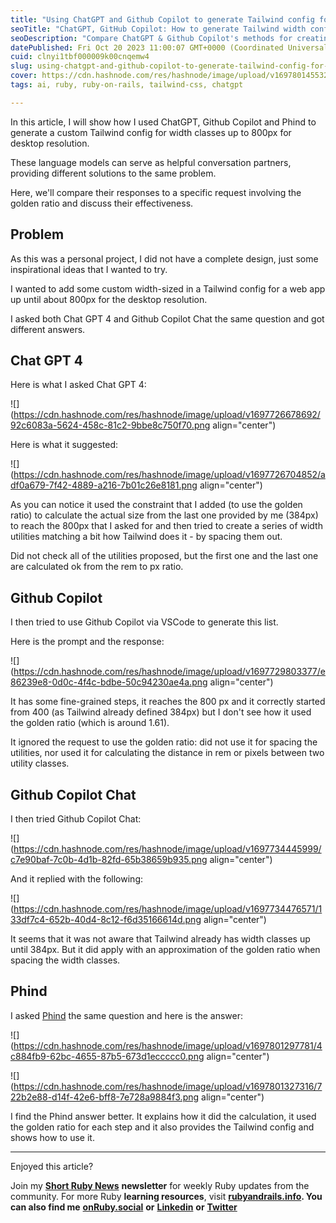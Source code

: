 ```yaml
---
title: "Using ChatGPT and Github Copilot to generate Tailwind config for width classes"
seoTitle: "ChatGPT, GitHub Copilot: How to generate Tailwind width configuration"
seoDescription: "Compare ChatGPT & Github Copilot's methods for creating custom Tailwind width classes with golden ratio; evaluate effectiveness and accuracy"
datePublished: Fri Oct 20 2023 11:00:07 GMT+0000 (Coordinated Universal Time)
cuid: clnyi1tbf000009k00cnqemw4
slug: using-chatgpt-and-github-copilot-to-generate-tailwind-config-for-width-classes
cover: https://cdn.hashnode.com/res/hashnode/image/upload/v1697801455326/e065a4e3-a08d-4097-9299-8f4b89de16e5.png
tags: ai, ruby, ruby-on-rails, tailwind-css, chatgpt

---
```


In this article, I will show how I used ChatGPT, Github Copilot and Phind to generate a custom Tailwind config for width classes up to 800px for desktop resolution.

These language models can serve as helpful conversation partners, providing different solutions to the same problem.

Here, we'll compare their responses to a specific request involving the golden ratio and discuss their effectiveness.

## Problem

As this was a personal project, I did not have a complete design, just some inspirational ideas that I wanted to try.

I wanted to add some custom width-sized in a Tailwind config for a web app up until about 800px for the desktop resolution.

I asked both Chat GPT 4 and Github Copilot Chat the same question and got different answers.

## Chat GPT 4

Here is what I asked Chat GPT 4:

![](https://cdn.hashnode.com/res/hashnode/image/upload/v1697726678692/92c6083a-5624-458c-81c2-9bbe8c750f70.png align="center")

Here is what it suggested:

![](https://cdn.hashnode.com/res/hashnode/image/upload/v1697726704852/adf0a679-7f42-4889-a216-7b01c26e8181.png align="center")

As you can notice it used the constraint that I added (to use the golden ratio) to calculate the actual size from the last one provided by me (384px) to reach the 800px that I asked for and then tried to create a series of width utilities matching a bit how Tailwind does it - by spacing them out.

Did not check all of the utilities proposed, but the first one and the last one are calculated ok from the rem to px ratio.

## Github Copilot

I then tried to use Github Copilot via VSCode to generate this list.

Here is the prompt and the response:

![](https://cdn.hashnode.com/res/hashnode/image/upload/v1697729803377/e86239e8-0d0c-4f4c-bdbe-50c94230ae4a.png align="center")

It has some fine-grained steps, it reaches the 800 px and it correctly started from 400 (as Tailwind already defined 384px) but I don't see how it used the golden ratio (which is around 1.61).

It ignored the request to use the golden ratio: did not use it for spacing the utilities, nor used it for calculating the distance in rem or pixels between two utility classes.

## Github Copilot Chat

I then tried Github Copilot Chat:

![](https://cdn.hashnode.com/res/hashnode/image/upload/v1697734445999/c7e90baf-7c0b-4d1b-82fd-65b38659b935.png align="center")

And it replied with the following:

![](https://cdn.hashnode.com/res/hashnode/image/upload/v1697734476571/133df7c4-652b-40d4-8c12-f6d35166614d.png align="center")

It seems that it was not aware that Tailwind already has width classes up until 384px. But it did apply with an approximation of the golden ratio when spacing the width classes.

## Phind

I asked [Phind](https://www.phind.com) the same question and here is the answer:

![](https://cdn.hashnode.com/res/hashnode/image/upload/v1697801297781/4c884fb9-62bc-4655-87b5-673d1eccccc0.png align="center")

![](https://cdn.hashnode.com/res/hashnode/image/upload/v1697801327316/722b2e88-d14f-42e6-bff8-7e728a9884f3.png align="center")

I find the Phind answer better. It explains how it did the calculation, it used the golden ratio for each step and it also provides the Tailwind config and shows how to use it.

---

Enjoyed this article?

Join my [**Short Ruby News**](https://shortruby.com/) **newsletter** for weekly Ruby updates from the community. For more Ruby **learning resources**, visit [**rubyandrails.info**](http://rubyandrails.info)**. You can also find me** [**onRuby.social**](http://onRuby.social) **or** [**Linkedin**](https://linkedin.com/in/lucianghinda) **or** [**Twitter**](https://x.com/lucianghinda)